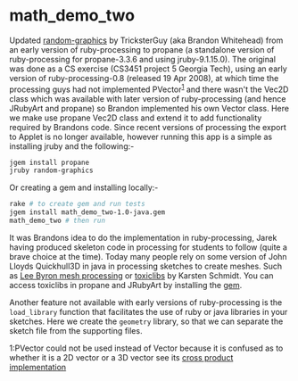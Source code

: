 # math_demo_two
Updated [random-graphics](https://github.com/TricksterGuy/random-graphics) by TricksterGuy (aka Brandon Whitehead) from an early version of ruby-processing to propane (a standalone version of ruby-processing for propane-3.3.6 and using jruby-9.1.15.0).  The original was done as a CS exercise (CS3451 project 5 Georgia Tech), using an early version of ruby-processing-0.8 (released 19 Apr 2008), at which time the processing guys had not implemented PVector<sup>[1](#PVector)</sup> and there wasn't the Vec2D class which was available with later version of ruby-processing (and hence JRubyArt and propane) so Brandon implemented his own Vector class. Here we make use propane Vec2D class and extend it to add functionality required by Brandons code. Since recent versions of processing the export to Applet is no longer available, however running this app is a simple as installing jruby and the following:-

```bash
jgem install propane
jruby random-graphics
```
Or creating a gem and installing locally:-

```bash
rake # to create gem and run tests
jgem install math_demo_two-1.0-java.gem
math_demo_two # then run
```


It was Brandons idea to do the implementation in ruby-processing, Jarek having produced skeleton code in processing for students to follow (quite a brave choice at the time). Today many people rely on some version of John Lloyds Quickhull3D in java in processing sketches to create meshes. Such as [Lee Byron mesh processing](http://leebyron.com/mesh/) or [toxiclibs](http://toxiclibs.org/) by Karsten Schmidt. You can access toxiclibs in propane and JRubyArt by installing the [gem](http://ruby-processing.github.io/toxicgem/).

Another feature not available with early versions of ruby-processing is the `load_library` function that facilitates the use of ruby or java libraries in your sketches. Here we create the `geometry` library, so that we can separate the sketch file from the supporting files.

<a name="PVector">1</a>:PVector could not be used instead of Vector because it is confused as to whether it is a 2D vector or a 3D vector see its [cross product implementation](https://www.processing.org/reference/PVector_cross_.html)
